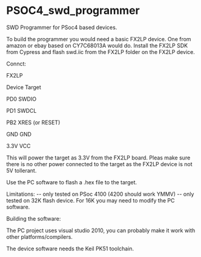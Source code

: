 PSOC4_swd_programmer
====================

SWD Programmer for PSoc4 based devices.

To build the programmer you would need a basic FX2LP device. One from amazon or ebay based on CY7C68013A would do. Install the FX2LP SDK from Cypress and flash swd.iic from the FX2LP folder on the FX2LP device.

Connct:
<p> FX2LP
<p> Device     Target
<p> PD0        SWDIO
<p> PD1        SWDCL
<p> PB2        XRES (or RESET)
<p> GND        GND
<p> 3.3V       VCC

This will power the target as 3.3V from the FX2LP board. Pleas make sure there is no other power connected to the target as the FX2LP device is not 5V tollerant.

Use the PC software to flash a .hex file to the target.

Limitations:
  -- only tested on PSoc 4100 (4200 should work YMMV)
  -- only tested on 32K flash device. For 16K you may need to modify the PC software.

Building the software:

The PC project uses visual studio 2010, you can probably make it work with other platforms/compilers.

The device software needs the Keil PK51 toolchain.